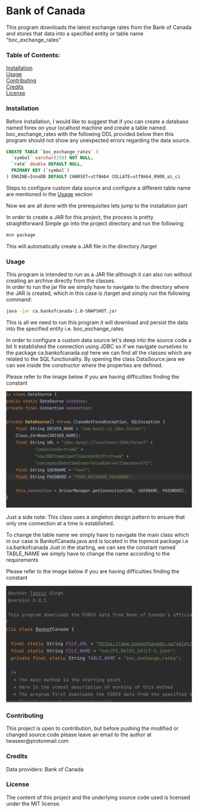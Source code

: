 # Bank of Canada
This program downloads the latest exchange rates from the Bank of Canada and stores that data into a specified entity or table name "boc_exchange_rates"

### Table of Contents:
[Installation](#installation)
<br>
[Usage](#usage)
<br>
[Contributing](#contributing)
<br>
[Credits](#credits)
<br>
[License](#license)

<h3 id="installation">
Installation
</h3>
Before installation, I would like to suggest that if you can create a database named forex on your localhost machine and create a table named boc_exchange_rates with the following DDL provided below then this program should not show any unexpected errors regarding the data source.
<br>

```sql
CREATE TABLE `boc_exchange_rates` (
  `symbol` varchar(250) NOT NULL,
  `rate` double DEFAULT NULL,
  PRIMARY KEY (`symbol`)
) ENGINE=InnoDB DEFAULT CHARSET=utf8mb4 COLLATE=utf8mb4_0900_ai_ci
```
Steps to configure custom data source and configure a different table name are mentioned in the [Usage](#usage) section

Now we are all done with the prerequisites lets jump to the installation part


In order to create a JAR for this project, the process is pretty straightforward
Simple go into the project directory and run the following:

```bash
mvn package
```
This will automatically create a JAR file in the directory
/target

<h3 id="usage">
Usage
</h3>
This program is intended to run as a JAR file although it can also run without creating an archive directly from the classes.

<br>
In order to run the jar file we simply have to navigate to the directory where the JAR is created, which in this case is /target
and simply run the following command:

```bash
java -jar ca.bankofcanada-1.0-SNAPSHOT.jar
```

This is all we need to run this program it will download and persist the data into the specified entity i.e. boc_exchange_rates

In order to configure a custom data source
let's deep into the source code a bit
It established the connection using JDBC
so if we navigate ourselves to the package
ca.bankofcanada.sql
here we can find all the classes which are related to the SQL functionality.
By opening the class DataSource.java we can see inside the constructor where the properties are defined.

Please refer to the image below if you are having difficulties finding the constant

![DataSource.java](DataSource.png)

Just a side note: This class uses a singleton design pattern to ensure that only one connection at a time is established.

To change the table name we simply have to navigate the main class which in our case is BankofCanada.java and is located in the topmost package i.e ca.bankofcanada
Just in the starting, we can see the constant named TABLE_NAME
we simply have to change the name according to the requirements

Please refer to the image below if you are having difficulties finding the constant

![DataSource.java](BankofCanada.png)

<h3 id="contributing">
Contributing
</h3>
This project is open to contribution, but before pushing the modified or changed source code please leave an email to the author at twaseer@protonmail.com

<h3 id="credits">
Credits
</h3>
Data providers:
Bank of Canada

<h3 id="license">
License
</h3>
The content of this project and the underlying source code used is licensed under the MIT license.
